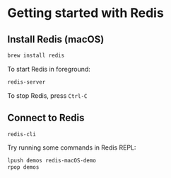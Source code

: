 # Getting started with Redis

## Install Redis (macOS)

```sh
brew install redis
```

To start Redis in foreground:

```sh
redis-server
```

To stop Redis, press `Ctrl-C`


## Connect to Redis

```sh
redis-cli
```

Try running some commands in Redis REPL:

```sh
lpush demos redis-macOS-demo
rpop demos
```